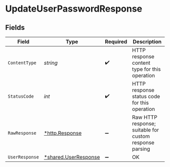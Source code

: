 # UpdateUserPasswordResponse


## Fields

| Field                                                       | Type                                                        | Required                                                    | Description                                                 |
| ----------------------------------------------------------- | ----------------------------------------------------------- | ----------------------------------------------------------- | ----------------------------------------------------------- |
| `ContentType`                                               | *string*                                                    | :heavy_check_mark:                                          | HTTP response content type for this operation               |
| `StatusCode`                                                | *int*                                                       | :heavy_check_mark:                                          | HTTP response status code for this operation                |
| `RawResponse`                                               | [*http.Response](https://pkg.go.dev/net/http#Response)      | :heavy_minus_sign:                                          | Raw HTTP response; suitable for custom response parsing     |
| `UserResponse`                                              | [*shared.UserResponse](../../models/shared/userresponse.md) | :heavy_minus_sign:                                          | OK                                                          |